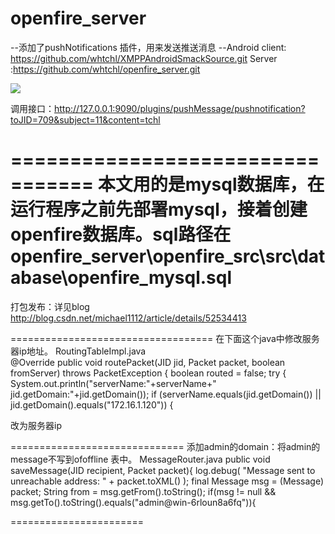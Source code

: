 # openfire_server

--添加了pushNotifications 插件，用来发送推送消息
--Android client: https://github.com/whtchl/XMPPAndroidSmackSource.git
  Server :https://github.com/whtchl/openfire_server.git



<img src="https://raw.githubusercontent.com/whtchl/openfire_server/master/art/pushmessage.png"/>

调用接口：http://127.0.0.1:9090/plugins/pushMessage/pushnotification?toJID=709&subject=11&content=tchl


=================================
本文用的是mysql数据库，在运行程序之前先部署mysql，接着创建openfire数据库。sql路径在openfire_server\openfire_src\src\database\openfire_mysql.sql
===============================
打包发布：详见blog
http://blog.csdn.net/michael1112/article/details/52534413



===================================
在下面这个java中修改服务器ip地址。
RoutingTableImpl.java   
@Override
    public void routePacket(JID jid, Packet packet, boolean fromServer) throws PacketException {
        boolean routed = false;
        try {
        	System.out.println("serverName:"+serverName+"  jid.getDomain:"+jid.getDomain());
	        if (serverName.equals(jid.getDomain()) ||
	        		jid.getDomain().equals("172.16.1.120")) {



改为服务器ip


==============================
添加admin的domain：将admin的message不写到ofoffline 表中。
MessageRouter.java 
   public void saveMessage(JID recipient, Packet packet){
        log.debug( "Message sent to unreachable address: " + packet.toXML() );
        final Message msg = (Message) packet;
        String from = msg.getFrom().toString();
        if(msg != null && msg.getTo().toString().equals("admin@win-6rloun8a6fq")){


=======================
